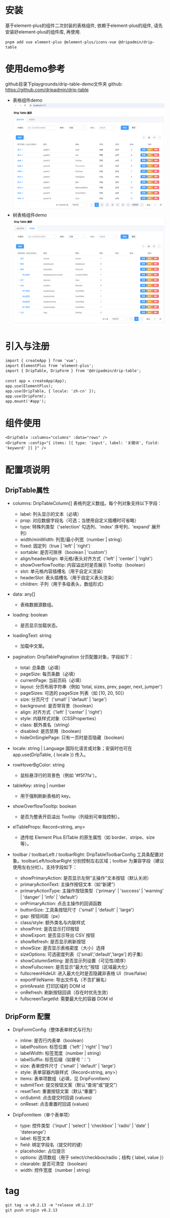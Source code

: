 # 安装

基于element-plus的组件二次封装的表格组件, 依赖于element-plus的组件, 请先安装好element-plus的组件库, 再使用.

```shell
pnpm add vue element-plus @element-plus/icons-vue @dripadmin/drip-table
```

# 使用demo参考
github目录下playgrounds/drip-table-demo文件夹
github: https://github.com/dripadmin/drip-table
- 表格组件demo
![drip-table-demo](./playgrounds/img/table.png)
- 树表格组件demo
![drip-table-tree-demo](./playgrounds/img/tree-table.png)


# 引入与注册

```
import { createApp } from 'vue';
import ElementPlus from 'element-plus';
import { DripTable, DripForm } from '@dripadmin/drip-table';

const app = createApp(App);
app.use(ElementPlus);
app.use(DripTable, { locale: 'zh-cn' });
app.use(DripForm);
app.mount('#app');
```

# 组件使用

```
<DripTable :columns="columns" :data="rows" />
<DripForm :config="{ items: [{ type: 'input', label: '关键词', field: 'keyword' }] }" />
```

# 配置项说明

## DripTable属性

- columns: DripTableColumn[]  表格列定义数组。每个列对象支持以下字段：
  - label: 列头显示的文本（必填）
  - prop: 对应数据字段名（可选；当使用自定义插槽时可省略）
  - type: 特殊列类型（'selection' 勾选列、'index' 序号列、'expand' 展开列）
  - width/minWidth: 列宽/最小列宽（number | string）
  - fixed: 固定列（true | 'left' | 'right'）
  - sortable: 是否可排序（boolean | 'custom'）
  - align/headerAlign: 单元格/表头对齐方式（'left' | 'center' | 'right'）
  - showOverflowTooltip: 内容溢出时是否展示 Tooltip（boolean）
  - slot: 单元格内容插槽名（用于自定义渲染）
  - headerSlot: 表头插槽名（用于自定义表头渲染）
  - children: 子列（用于多级表头，数组形式）

- data: any[]
  - 表格数据源数组。

- loading: boolean
  - 是否显示加载状态。

- loadingText: string
  - 加载中文案。

- pagination: DripTablePagination   分页配置对象，字段如下：
  - total: 总条数（必填）
  - pageSize: 每页条数（必填）
  - currentPage: 当前页码（必填）
  - layout: 分页布局字符串（例如 'total, sizes, prev, pager, next, jumper'）
  - pageSizes: 可选的 pageSize 列表（如 [10, 20, 50]）
  - size: 分页尺寸（'small' | 'default' | 'large'）
  - background: 是否带背景（boolean）
  - align: 对齐方式（'left' | 'center' | 'right'）
  - style: 内联样式对象（CSSProperties）
  - class: 额外类名（string）
  - disabled: 是否禁用（boolean）
  - hideOnSinglePage: 只有一页时是否隐藏（boolean）

- locale: string | Language 国际化语言或对象；安装时也可在 app.use(DripTable, { locale }) 传入。

- rowHoverBgColor: string
  - 鼠标悬浮行的背景色（例如 '#f5f7fa'）。

- tableKey: string | number
  - 用于强制刷新表格的 key。

- showOverflowTooltip: boolean
  - 是否为整表开启溢出 Tooltip（列级别可单独控制）。

- elTableProps: Record<string, any>
  - 透传给 Element Plus ElTable 的原生属性（如 border、stripe、size 等）。

- toolbar / toolbarLeft / toolbarRight: DripTableToolbarConfig 工具条配置对象。toolbarLeft/toolbarRight 分别控制左右区域；toolbar 为兼容字段（建议使用左右分栏）。支持字段如下：
  - showPrimaryAction: 是否显示左侧“主操作”文本按钮（默认关闭）
  - primaryActionText: 主操作按钮文本（如“新建”）
  - primaryActionType: 主操作按钮类型（'primary' | 'success' | 'warning' | 'danger' | 'info' | 'default'）
  - onPrimaryAction: 点击主操作的回调函数
  - buttonSize: 工具条按钮尺寸（'small' | 'default' | 'large'）
  - gap: 按钮间距（px）
  - class/style: 额外类名与内联样式
  - showPrint: 是否显示打印按钮
  - showExport: 是否显示导出 CSV 按钮
  - showRefresh: 是否显示刷新按钮
  - showSize: 是否显示表格密度（大小）选择
  - sizeOptions: 可选密度列表（['small','default','large'] 的子集）
  - showColumnSetting: 是否显示列设置（可见性/顺序）
  - showFullscreen: 是否显示“最大化”按钮（区域最大化）
  - fullscreenHideUI: 进入最大化时是否隐藏非表格 UI（true/false）
  - exportFileName: 导出文件名（不含扩展名）
  - printAreaId: 打印区域的 DOM id
  - onRefresh: 刷新按钮回调（存在时优先生效）
  - fullscreenTargetId: 需要最大化的容器 DOM id

## DripForm 配置

- DripFormConfig（整体表单样式与行为）
  - inline: 是否行内表单（boolean）
  - labelPosition: 标签位置（'left' | 'right' | 'top'）
  - labelWidth: 标签宽度（number | string）
  - labelSuffix: 标签后缀（如冒号 '：'）
  - size: 表单控件尺寸（'small' | 'default' | 'large'）
  - style: 表单容器内联样式（Record<string, any>）
  - items: 表单项数组（必填，见 DripFormItem）
  - submitText: 提交按钮文案（默认“查询”或“提交”）
  - resetText: 重置按钮文案（默认“重置”）
  - onSubmit: 点击提交时回调 (values)
  - onReset: 点击重置时回调 (values)

- DripFormItem（单个表单项）
  - type: 控件类型（'input' | 'select' | 'checkbox' | 'radio' | 'date' | 'daterange'）
  - label: 标签文本
  - field: 绑定字段名（提交时的键）
  - placeholder: 占位提示
  - options: 选项数组（用于 select/checkbox/radio；结构 { label, value }）
  - clearable: 是否可清空（boolean）
  - width: 控件宽度（number | string）


# tag
```
git tag -a v0.2.13 -m "release v0.2.13"
git push origin v0.2.13
```